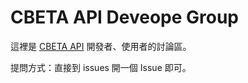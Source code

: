 # CBETA API Deveope Group

這裡是 [CBETA API](http://cbdata.dila.edu.tw/) 開發者、使用者的討論區。

提問方式：直接到 issues 開一個 Issue 即可。

